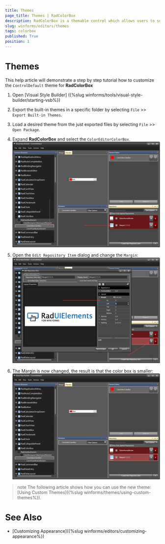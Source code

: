 ```yaml
---
title: Themes
page_title: Themes | RadColorBox
description: RadColorBox is a themable control which allows users to select a color from a color dialog or to directly type it in the text field.
slug: winforms/editors/themes
tags: colorbox
published: True
position: 1
---
```


# Themes

This help article will demonstrate a step by step tutorial how to customize the `ControlDefault` theme for __RadColorBox__

1. Open [Visual Style Builder] ({%slug winforms/tools/visual-style-builder/starting-vsb%})
2. Export the built-in themes in a specific folder by selecting `File` >> `Export Built-in Themes`.
3. Load a desired theme from the just exported files by selecting `File` >> `Open Package`.
4. Expand __RadColorBox__ and select the `ColorEditorColorBox`. 
    ![colorbox-themes001](images/colorbox-themes001.png)

5. Open the `Edit Repository Item` dialog and change the `Margin`:
   ![colorbox-themes002](images/colorbox-themes002.png)

6. The Margin is now changed, the result is that the color box is smaller:
   ![colorbox-themes003](images/colorbox-themes003.png)

>note The following article shows how you can use the new theme: [Using Custom Themes]({%slug winforms/themes/using-custom-themes%}).

# See Also

* [Customizing Appearance]({%slug winforms/editors/customizing-appearance%})